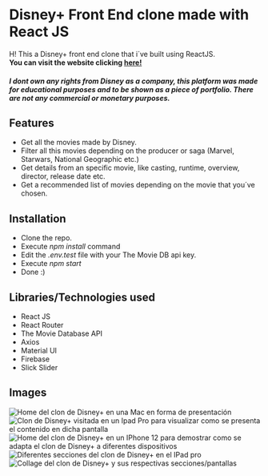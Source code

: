 <!--
  Title: Disney+ React Clone
  Description: A curated list of amazingly awesome open source sysadmin resources.
  Author: tobicorradi
  -->
  
# Disney+ Front End clone made with React JS
H! This a Disney+ front end clone that i´ve built using ReactJS.  
__You can visit the website clicking [here!](https://disneyplus-clone-f8077.web.app/)__
##### I dont own any rights from Disney as a company, this platform was made for educational purposes and to be shown as a piece of portfolio. There are not any commercial or monetary purposes.
## Features
* Get all the movies made  by Disney.
* Filter all this movies depending on the producer or saga (Marvel, Starwars, National Geographic etc.)
* Get details from an specific movie, like casting, runtime, overview, director, release date etc.
* Get a recommended list of movies depending on the movie that you´ve chosen.
## Installation
* Clone the repo.
* Execute *npm install* command
* Edit the *.env.test* file with your The Movie DB api key.
* Execute *npm start*
* Done :)
## Libraries/Technologies used
* React JS
* React Router
* The Movie Database API
* Axios
* Material UI
* Firebase
* Slick Slider
## Images
![Home del clon de Disney+ en una Mac en forma de presentación](https://www.corraditobias.com.ar/img/work/09/01.jpg)
![Clon de Disney+ visitada en un Ipad Pro para visualizar como se presenta el contenido en dicha pantalla](https://www.corraditobias.com.ar/img/work/09/02.jpg)
![Home del clon de Disney+ en un IPhone 12 para demostrar como se adapta el clon de Disney+ a diferentes dispositivos](https://www.corraditobias.com.ar/img/work/09/03.jpg)
![Diferentes secciones del clon de Disney+ en el IPad pro](https://www.corraditobias.com.ar/img/work/09/04.jpg)
![Collage del clon de Disney+ y sus respectivas secciones/pantallas](https://www.corraditobias.com.ar/img/work/09/05.jpg)

